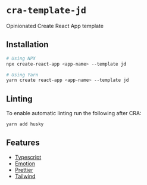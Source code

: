 # `cra-template-jd`

Opinionated Create React App template

## Installation

```bash
# Using NPX
npx create-react-app <app-name> --template jd

# Using Yarn
yarn create react-app <app-name> --template jd
```

## Linting

To enable automatic linting run the following after CRA:

```bash
yarn add husky
```

## Features

* [Typescript](https://www.typescriptlang.org/)
* [Emotion](https://emotion.sh/)
* [Prettier](https://prettier.io/)
* [Tailwind](https://tailwindcss.com/)